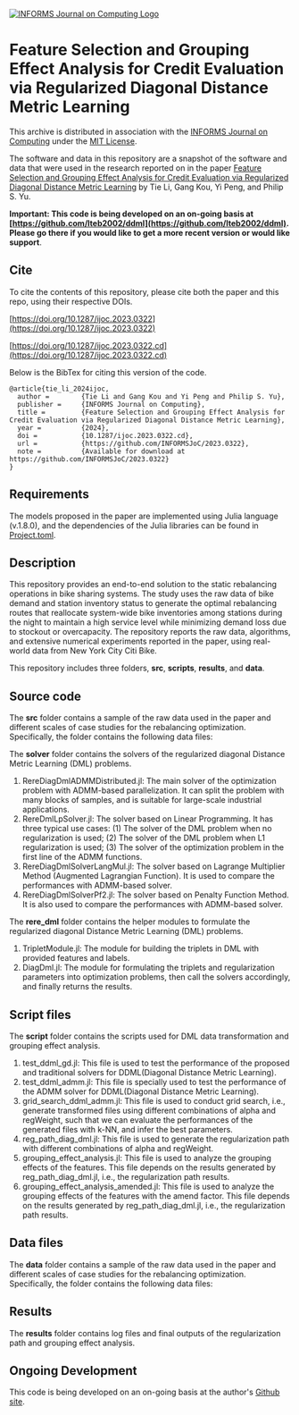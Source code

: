 [![INFORMS Journal on Computing Logo](https://INFORMSJoC.github.io/logos/INFORMS_Journal_on_Computing_Header.jpg)](https://pubsonline.informs.org/journal/ijoc)

# Feature Selection and Grouping Effect Analysis for Credit Evaluation via Regularized Diagonal Distance Metric Learning

This archive is distributed in association with the [INFORMS Journal on
Computing](https://pubsonline.informs.org/journal/ijoc) under the [MIT License](LICENSE.txt).

The software and data in this repository are a snapshot of the software and data that were used in the research reported on in the paper 
[Feature Selection and Grouping Effect Analysis for Credit Evaluation via Regularized Diagonal Distance Metric Learning](https://doi.org/10.1287/ijoc.2023.0322) by Tie Li, Gang Kou, Yi Peng, and Philip S. Yu. 

**Important: This code is being developed on an on-going basis at [https://github.com/lteb2002/ddml](https://github.com/lteb2002/ddml). Please go there if you would like to get a more recent version or would like support**.

## Cite

To cite the contents of this repository, please cite both the paper and this repo, using their respective DOIs.

[https://doi.org/10.1287/ijoc.2023.0322](https://doi.org/10.1287/ijoc.2023.0322)

[https://doi.org/10.1287/ijoc.2023.0322.cd](https://doi.org/10.1287/ijoc.2023.0322.cd)


Below is the BibTex for citing this version of the code.

```
@article{tie_li_2024ijoc,
  author =        {Tie Li and Gang Kou and Yi Peng and Philip S. Yu},
  publisher =     {INFORMS Journal on Computing},
  title =         {Feature Selection and Grouping Effect Analysis for Credit Evaluation via Regularized Diagonal Distance Metric Learning},
  year =          {2024},
  doi =           {10.1287/ijoc.2023.0322.cd},
  url =           {https://github.com/INFORMSJoC/2023.0322},
  note =          {Available for download at https://github.com/INFORMSJoC/2023.0322}
}  
```
## Requirements

The models proposed in the paper are implemented using Julia language (v.1.8.0), and the dependencies of the Julia libraries can be found in [Project.toml](Project.toml).



## Description

This repository provides an end-to-end solution to the static rebalancing operations in bike sharing systems. The study uses the raw data of bike demand and station inventory status to generate the optimal rebalancing routes that reallocate system-wide bike inventories among stations during the night to maintain a high service level while minimizing demand loss due to stockout or overcapacity. The repository reports the raw data, algorithms, and extensive numerical experiments reported in the paper, using real-world data from New York City Citi Bike.

This repository includes three folders, **src**, **scripts**, **results**, and **data**.

## Source code
The **src** folder contains a sample of the raw data used in the paper and different scales of case studies for the rebalancing optimization. Specifically, the folder contains the following data files:

The **solver** folder contains the solvers of the regularized diagonal Distance Metric Learning (DML) problems.

1. RereDiagDmlADMMDistributed.jl: The main solver of the optimization problem with ADMM-based parallelization. It can split the problem with many blocks of samples, and is suitable for large-scale industrial applications.
2. RereDmlLpSolver.jl: The solver based on Linear Programming. It has three typical use cases: (1) The solver of the DML problem when no regularization is used; (2) The solver of the DML problem when L1 regularization is used; (3) The solver of the optimization problem in the first line of the ADMM functions.
3. RereDiagDmlSolverLangMul.jl: The solver based on Lagrange Multiplier Method (Augmented Lagrangian Function). It is used to compare the performances with ADMM-based solver. 
4. RereDiagDmlSolverPf2.jl: The solver based on Penalty Function Method. It is also used to compare the performances with ADMM-based solver. 

The **rere_dml** folder contains the helper modules to formulate the regularized diagonal Distance Metric Learning (DML) problems.

1. TripletModule.jl: The module for building the triplets in DML with provided features and labels.
2. DiagDml.jl: The module for formulating the triplets and regularization parameters into optimization problems, then call the solvers accordingly, and finally returns the results.

## Script files

The **script** folder contains the scripts used for DML data transformation and grouping effect analysis. 

1. test_ddml_gd.jl: This file is used to test the performance of the proposed and traditional solvers for DDML(Diagonal Distance Metric Learning).
2. test_ddml_admm.jl: This file is specially used to test the performance of the ADMM solver for DDML(Diagonal Distance Metric Learning).
3. grid_search_ddml_admm.jl: This file is used to conduct grid search, i.e., generate transformed files using different combinations of alpha and regWeight, such that we can evaluate the performances of the generated files with k-NN, and infer the best parameters.
4. reg_path_diag_dml.jl: This file is used to generate the regularization path with different combinations of alpha and regWeight.
5. grouping_effect_analysis.jl: This file is used to analyze the grouping effects of the features. This file depends on the results generated by reg_path_diag_dml.jl, i.e., the regularization path results. 
6. grouping_effect_analysis_amended.jl: This file is used to analyze the grouping effects of the features with the amend factor. This file depends on the results generated by reg_path_diag_dml.jl, i.e., the regularization path results. 


## Data files
The **data** folder contains a sample of the raw data used in the paper and different scales of case studies for the rebalancing optimization. Specifically, the folder contains the following data files:


## Results
The **results** folder contains log files and final outputs of the regularization path and grouping effect analysis.

## Ongoing Development

This code is being developed on an on-going basis at the author's
[Github site](https://github.com/lteb2002/ddml).